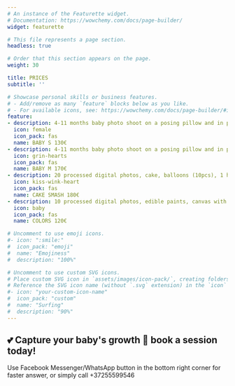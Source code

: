 ```yaml
---
# An instance of the Featurette widget.
# Documentation: https://wowchemy.com/docs/page-builder/
widget: featurette

# This file represents a page section.
headless: true

# Order that this section appears on the page.
weight: 30

title: PRICES
subtitle: ''

# Showcase personal skills or business features.
# - Add/remove as many `feature` blocks below as you like.
# - For available icons, see: https://wowchemy.com/docs/page-builder/#icons
feature:
- description: 4-11 months baby photo shoot on a posing pillow and in props, 12 processed digital and printed photos 10x15cm, shooting for 1 hour in the studio, processing of additional photos 5 €/photo.
  icon: female
  icon_pack: fas
  name: BABY S 130€
- description: 4-11 months baby photo shoot on a posing pillow and in props, general family photos and separate pictures with mom-dad and brother-sister, 20 processed digital and printed photos 10x15cm, shooting for 1 hour in the studio, processing of additional photos 5 €/photo.
  icon: grin-hearts
  icon_pack: fas
  name: BABY M 170€
- description: 20 processed digital photos, cake, balloons (10pcs), 1 hour of shooting in the studio, processing of additional photos 5 €/photo.
  icon: kiss-wink-heart
  icon_pack: fas
  name: CAKE SMASH 180€
- description: 10 processed digital photos, edible paints, canvas with baby’s masterpiece, 40 minutes of shooting in the stuudio, processing of additional photos 5 €/photo.
  icon: baby
  icon_pack: fas
  name: COLORS 120€

# Uncomment to use emoji icons.
#- icon: ":smile:"
#  icon_pack: "emoji"
#  name: "Emojiness"
#  description: "100%"  

# Uncomment to use custom SVG icons.
# Place custom SVG icon in `assets/images/icon-pack/`, creating folders if necessary.
# Reference the SVG icon name (without `.svg` extension) in the `icon` field.
#- icon: "your-custom-icon-name"
#  icon_pack: "custom"
#  name: "Surfing"
#  description: "90%"
---
```

## 💕 Capture your baby's growth 👶 book a session today!
Use Facebook Messenger/WhatsApp button in the bottom right corner for faster answer, or simply call +37255599546
